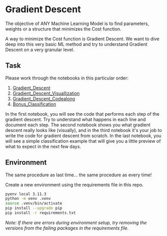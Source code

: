 # Gradient Descent

The objective of ANY Machine Learning Model is to find parameters, weights or a structure that minimizes the Cost function.

A way to minimize the Cost function is Gradient Descent. We want to dive deep into this very basic ML method and try to understand Gradient Descent on a very granular level.

## Task

Please work through the notebooks in this particular order:

1. [Gradient_Descent](1_Gradient_Descent.ipynb)
2. [Gradient_Descent_Visuallization](2_Gradient_Descent_Visualization.ipynb)
3. [Gradient_Descent_Codealong](3_Gradient_Descent_Codealong.ipynb)
4. [Bonus_Classification](4_Bonus_Classification.ipynb)

In the first notebook, you will see the code that performs each step of the gradient descent. Try to understand what happens in each line and document each step. The second notebook shows you what gradient descent really looks like (visually), and in the third notebook it's your job to write the code for gradient descent from scratch. In the last notebook, you will see a simple classification example that will give you a little preview of what to expect in the next few days.


## Environment

The same procedure as last time... the same procedure as every time! 

Create a new environment using the requirements file in this repo.

```Bash
pyenv local 3.11.3
python -m venv .venv
source .venv/bin/activate
pip install --upgrade pip
pip install -r requirements.txt
```

*Note: If there are errors during environment setup, try removing the versions from the failing packages in the requirements file.*
